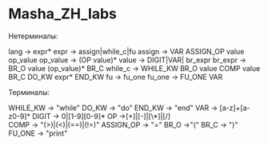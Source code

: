 # Masha_ZH_labs
Нетерминалы:

lang -> expr* 
expr -> assign|while_c|fu
assign -> VAR ASSIGN_OP value op_value 
op_value -> (OP value)* 
value -> DIGIT|VAR| br_expr 
br_expr -> BR_O value (op_value)* BR_C 
while_c -> WHILE_KW BR_O value COMP value BR_C DO_KW expr* END_KW 
fu -> fu_one
fu_one -> FU_ONE VAR

Терминалы:

WHILE_KW -> "while"
DO_KW -> "do"
END_KW -> "end"
VAR -> [a-z]+[a-z0-9]*
DIGIT -> 0|[1-9][0-9]*
OP ->[+]|[-]|[\\*]|[/]	
COMP -> "(>)|(<)|(==)|(!=)"
ASSIGN_OP -> "="
BR_O ->"("
BR_C -> ")"
FU_ONE -> "print"
